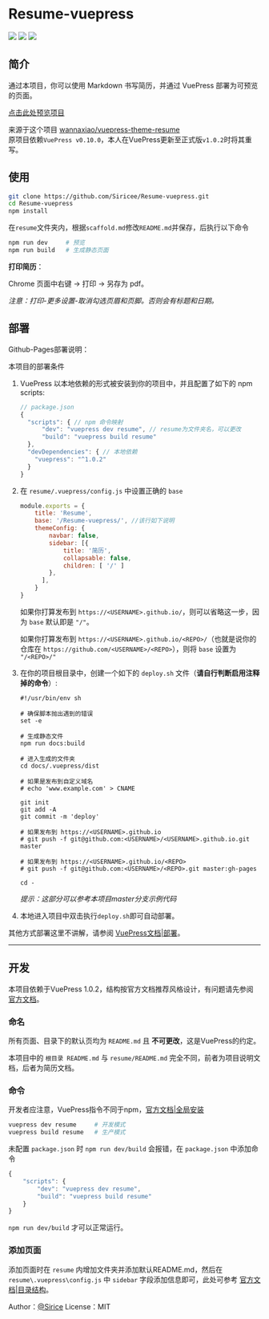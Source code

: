 # Resume-vuepress
![](https://img.shields.io/badge/build-passing-brightgreen.svg)
![](https://img.shields.io/badge/VuePress-v1.0.2-orange.svg)
![](https://img.shields.io/badge/license-MIT-%23373737.svg)

## 简介

通过本项目，你可以使用 Markdown 书写简历，并通过 VuePress 部署为可预览的页面。

[点击此处预览项目](https://siricee.github.io/Resume-vuepress)

来源于这个项目 [wannaxiao/vuepress-theme-resume](https://github.com/wannaxiao/vuepress-theme-resume)<br>
原项目依赖`VuePress v0.10.0`，本人在VuePress更新至正式版`v1.0.2`时将其重写。


## 使用

```bash
git clone https://github.com/Siricee/Resume-vuepress.git
cd Resume-vuepress
npm install
```
在`resume`文件夹内，根据`scaffold.md`修改`README.md`并保存，后执行以下命令
```bash
npm run dev 	# 预览
npm run build	# 生成静态页面
```


**打印简历**：

Chrome 页面中右键 -> 打印 -> 另存为 pdf。

*注意：打印-更多设置-取消勾选页眉和页脚。否则会有标题和日期。*

## 部署

Github-Pages部署说明：

本项目的部署条件

1. VuePress 以本地依赖的形式被安装到你的项目中，并且配置了如下的 npm scripts:
    ```javascript
    // package.json
    {
      "scripts": { // npm 命令映射
          "dev": "vuepress dev resume", // resume为文件夹名，可以更改
          "build": "vuepress build resume"
      },
      "devDependencies": { // 本地依赖
        "vuepress": "^1.0.2"
      }
    }
    ```

2. 在 `resume/.vuepress/config.js` 中设置正确的 `base`
    ```javascript
    module.exports = {
        title: 'Resume',
        base: '/Resume-vuepress/', //该行如下说明
        themeConfig: {
            navbar: false,
            sidebar: [{
                title: '简历',
                collapsable: false,
                children: [ '/' ]
            },
          ],
        }
    }
    ```
    如果你打算发布到 `https://<USERNAME>.github.io/`，则可以省略这一步，因为 `base` 默认即是 `"/"`。

    如果你打算发布到 `https://<USERNAME>.github.io/<REPO>/`（也就是说你的仓库在 `https://github.com/<USERNAME>/<REPO>`），则将 `base` 设置为 `"/<REPO>/"`

3. 在你的项目根目录中，创建一个如下的 `deploy.sh` 文件（**请自行判断启用注释掉的命令**）:
    ```shell
    #!/usr/bin/env sh

    # 确保脚本抛出遇到的错误
    set -e

    # 生成静态文件
    npm run docs:build

    # 进入生成的文件夹
    cd docs/.vuepress/dist

    # 如果是发布到自定义域名
    # echo 'www.example.com' > CNAME

    git init
    git add -A
    git commit -m 'deploy'

    # 如果发布到 https://<USERNAME>.github.io
    # git push -f git@github.com:<USERNAME>/<USERNAME>.github.io.git master

    # 如果发布到 https://<USERNAME>.github.io/<REPO>
    # git push -f git@github.com:<USERNAME>/<REPO>.git master:gh-pages

    cd -
    ```
    *提示：这部分可以参考本项目master分支示例代码*

4. 本地进入项目中双击执行`deploy.sh`即可自动部署。

其他方式部署这里不讲解，请参阅 [VuePress文档|部署](https://v1.vuepress.vuejs.org/guide/deploy.html)。

---

## 开发

本项目依赖于VuePress 1.0.2，结构按官方文档推荐风格设计，有问题请先参阅 [官方文档](https://v1.vuepress.vuejs.org/guide/deploy.html)。

### 命名

所有页面、目录下的默认页均为 `README.md` 且 **不可更改**，这是VuePress的约定。

本项目中的 `根目录 README.md` 与 `resume/README.md` 完全不同，前者为项目说明文档，后者为简历文档。

### 命令

开发者应注意，VuePress指令不同于npm，[官方文档|全局安装](https://v1.vuepress.vuejs.org/zh/guide/getting-started.html#全局安装)

```bash
vuepress dev resume		# 开发模式
vuepress build resume	# 生产模式
```

未配置 `package.json` 时 `npm run dev/build` 会报错，在 `package.json` 中添加命令

```javascript
{
    "scripts": {
        "dev": "vuepress dev resume",
        "build": "vuepress build resume"
  	}
}
```

`npm run dev/build` 才可以正常运行。

### 添加页面

添加页面时在 `resume` 内增加文件夹并添加默认README.md，然后在 `resume\.vuepress\config.js` 中 `sidebar` 字段添加信息即可，此处可参考 [官方文档|目录结构](https://v1.vuepress.vuejs.org/zh/guide/directory-structure.html)。

Author：[@Sirice](https://github.com/Siricee)   License：MIT
